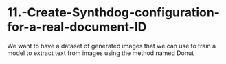 # 11.-Create-Synthdog-configuration-for-a-real-document-ID
We want to have a dataset of generated images that we can use to train a model to extract text from images using the method named Donut
